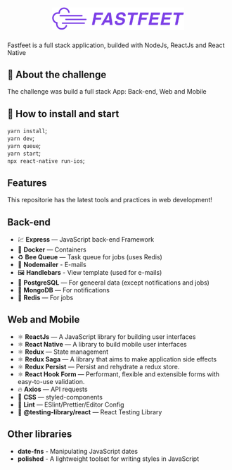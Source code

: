 <h1 align="center">
  <img alt="Fastfeet" title="Fastfeet" src=".github/logo.png" width="300px" />
</h1>
<p>Fastfeet is a full stack application, builded with NodeJs, ReactJs and React Native</p>

## 🚀 About the challenge

The challenge was build a full stack App:
Back-end, Web and Mobile

## 🚀 How to install and start

`yarn install`;  
`yarn dev`;  
`yarn queue`;  
`yarn start`;  
`npx react-native run-ios`;

## Features

This repositorie has the latest tools and practices in web development!

## Back-end

- 💹 **Express** — JavaScript back-end Framework
- 🐋 **Docker** — Containers
- ♻️ **Bee Queue** — Task queue for jobs (uses Redis)
- 💌 **Nodemailer** - E-mails
- 🖼️ **Handlebars** - View template (used for e-mails)
- 💖 **PostgreSQL** — For geneeral data (except notifications and jobs)
- 💖 **MongoDB** — For notifications
- 💖 **Redis** — For jobs

## Web and Mobile

- ⚛ **ReactJs** — A JavaScript library for building user interfaces
- ⚛ **React Native** — A library to build mobile user interfaces
- ⚛ **Redux** — State management
- ⚛ **Redux Saga** — A library that aims to make application side effects
- ⚛ **Redux Persist** — Persist and rehydrate a redux store.
- ⚛ **React Hook Form** — Performant, flexible and extensible forms with easy-to-use validation.
- 🔥 **Axios** — API requests
- 💅 **CSS** — styled-components
- 💖 **Lint** — ESlint/Prettier/Editor Config
- 🐙 **@testing-library/react** — React Testing Library

## Other libraries

- **date-fns** - Manipulating JavaScript dates
- **polished** - A lightweight toolset for writing styles in JavaScript
